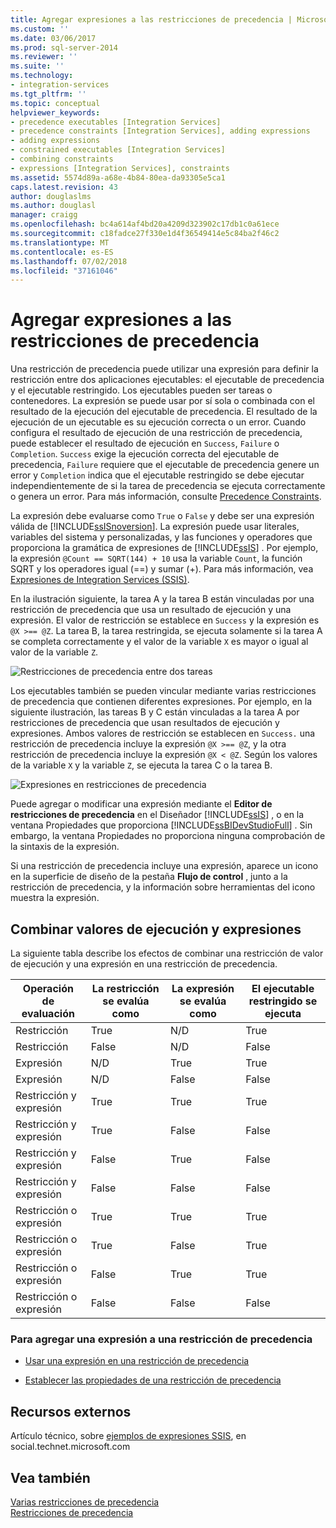 ```yaml
---
title: Agregar expresiones a las restricciones de precedencia | Microsoft Docs
ms.custom: ''
ms.date: 03/06/2017
ms.prod: sql-server-2014
ms.reviewer: ''
ms.suite: ''
ms.technology:
- integration-services
ms.tgt_pltfrm: ''
ms.topic: conceptual
helpviewer_keywords:
- precedence executables [Integration Services]
- precedence constraints [Integration Services], adding expressions
- adding expressions
- constrained executables [Integration Services]
- combining constraints
- expressions [Integration Services], constraints
ms.assetid: 5574d89a-a68e-4b84-80ea-da93305e5ca1
caps.latest.revision: 43
author: douglaslms
ms.author: douglasl
manager: craigg
ms.openlocfilehash: bc4a614af4bd20a4209d323902c17db1c0a61ece
ms.sourcegitcommit: c18fadce27f330e1d4f36549414e5c84ba2f46c2
ms.translationtype: MT
ms.contentlocale: es-ES
ms.lasthandoff: 07/02/2018
ms.locfileid: "37161046"
---
```

# <a name="add-expressions-to-precedence-constraints"></a>Agregar expresiones a las restricciones de precedencia
  Una restricción de precedencia puede utilizar una expresión para definir la restricción entre dos aplicaciones ejecutables: el ejecutable de precedencia y el ejecutable restringido. Los ejecutables pueden ser tareas o contenedores. La expresión se puede usar por sí sola o combinada con el resultado de la ejecución del ejecutable de precedencia. El resultado de la ejecución de un ejecutable es su ejecución correcta o un error. Cuando configura el resultado de ejecución de una restricción de precedencia, puede establecer el resultado de ejecución en `Success`, `Failure` o `Completion`. `Success` exige la ejecución correcta del ejecutable de precedencia, `Failure` requiere que el ejecutable de precedencia genere un error y `Completion` indica que el ejecutable restringido se debe ejecutar independientemente de si la tarea de precedencia se ejecuta correctamente o genera un error. Para más información, consulte [Precedence Constraints](control-flow/precedence-constraints.md).  
  
 La expresión debe evaluarse como `True` o `False` y debe ser una expresión válida de [!INCLUDE[ssISnoversion](../includes/ssisnoversion-md.md)]. La expresión puede usar literales, variables del sistema y personalizadas, y las funciones y operadores que proporciona la gramática de expresiones de [!INCLUDE[ssIS](../includes/ssis-md.md)] . Por ejemplo, la expresión `@Count == SQRT(144) + 10` usa la variable `Count`, la función SQRT y los operadores igual (==) y sumar (+). Para más información, vea [Expresiones de Integration Services &#40;SSIS&#41;](expressions/integration-services-ssis-expressions.md).  
  
 En la ilustración siguiente, la tarea A y la tarea B están vinculadas por una restricción de precedencia que usa un resultado de ejecución y una expresión. El valor de restricción se establece en `Success` y la expresión es `@X >== @Z`. La tarea B, la tarea restringida, se ejecuta solamente si la tarea A se completa correctamente y el valor de la variable `X` es mayor o igual al valor de la variable `Z`.  
  
 ![Restricciones de precedencia entre dos tareas](media/mw-dts-03.gif "Precedence constraint between two tasks")  
  
 Los ejecutables también se pueden vincular mediante varias restricciones de precedencia que contienen diferentes expresiones. Por ejemplo, en la siguiente ilustración, las tareas B y C están vinculadas a la tarea A por restricciones de precedencia que usan resultados de ejecución y expresiones. Ambos valores de restricción se establecen en `Success.` una restricción de precedencia incluye la expresión `@X >== @Z`, y la otra restricción de precedencia incluye la expresión `@X < @Z`. Según los valores de la variable `X` y la variable `Z`, se ejecuta la tarea C o la tarea B.  
  
 ![Expresiones en restricciones de precedencia](media/mw-dts-04.gif "Expressions on precedence constraints")  
  
 Puede agregar o modificar una expresión mediante el **Editor de restricciones de precedencia** en el Diseñador [!INCLUDE[ssIS](../includes/ssis-md.md)] , o en la ventana Propiedades que proporciona [!INCLUDE[ssBIDevStudioFull](../includes/ssbidevstudiofull-md.md)] . Sin embargo, la ventana Propiedades no proporciona ninguna comprobación de la sintaxis de la expresión.  
  
 Si una restricción de precedencia incluye una expresión, aparece un icono en la superficie de diseño de la pestaña **Flujo de control** , junto a la restricción de precedencia, y la información sobre herramientas del icono muestra la expresión.  
  
## <a name="combining-execution-values-and-expressions"></a>Combinar valores de ejecución y expresiones  
 La siguiente tabla describe los efectos de combinar una restricción de valor de ejecución y una expresión en una restricción de precedencia.  
  
|Operación de evaluación|La restricción se evalúa como|La expresión se evalúa como|El ejecutable restringido se ejecuta|  
|--------------------------|-----------------------------|-----------------------------|---------------------------------|  
|Restricción|True|N/D|True|  
|Restricción|False|N/D|False|  
|Expresión|N/D|True|True|  
|Expresión|N/D|False|False|  
|Restricción y expresión|True|True|True|  
|Restricción y expresión|True|False|False|  
|Restricción y expresión|False|True|False|  
|Restricción y expresión|False|False|False|  
|Restricción o expresión|True|True|True|  
|Restricción o expresión|True|False|True|  
|Restricción o expresión|False|True|True|  
|Restricción o expresión|False|False|False|  
  
### <a name="to-add-an-expression-to-a-precedence-constraint"></a>Para agregar una expresión a una restricción de precedencia  
  
-   [Usar una expresión en una restricción de precedencia](../../2014/integration-services/use-an-expression-in-a-precedence-constraint.md)  
  
-   [Establecer las propiedades de una restricción de precedencia](../../2014/integration-services/set-the-properties-of-a-precedence-constraint.md)  
  
## <a name="external-resources"></a>Recursos externos  
 Artículo técnico, sobre [ejemplos de expresiones SSIS](http://go.microsoft.com/fwlink/?LinkId=220761), en social.technet.microsoft.com  
  
## <a name="see-also"></a>Vea también  
 [Varias restricciones de precedencia](../../2014/integration-services/multiple-precedence-constraints.md)   
 [Restricciones de precedencia](control-flow/precedence-constraints.md)  
  
  
